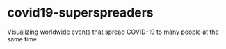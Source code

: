 # covid19-superspreaders
Visualizing worldwide events that spread COVID-19 to many people at the same time
